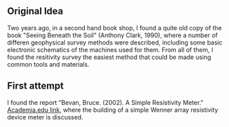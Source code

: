 ## Original Idea

Two years ago, in a second hand book shop, I found a quite old copy of the book "Seeing Beneath the Soil" (Anthony Clark, 1990), where a number of differen geophysical survey methods were described, including some basic electronic schematics of the machines used for them. 
From all of them, I found the resitivity survey the easiest method that could be made using common tools and materials.

## First attempt

I found the report "Bevan, Bruce. (2002). A Simple Resistivity Meter."	[Academia.edu link](https://www.researchgate.net/publication/272489114_A_Simple_Resistivity_Meter), where the building of a simple Wenner array resistivity device meter is discussed.
